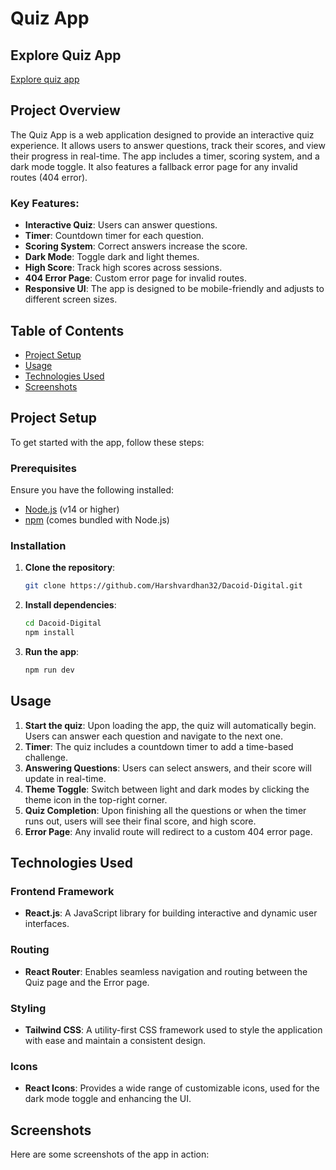 # Quiz App

## Explore Quiz App
<a href="https://dacoid-digital-quiz-app.vercel.app"/>Explore quiz app</a>

## Project Overview

The Quiz App is a web application designed to provide an interactive quiz experience. It allows users to answer questions, track their scores, and view their progress in real-time. The app includes a timer, scoring system, and a dark mode toggle. It also features a fallback error page for any invalid routes (404 error).

### Key Features:
- **Interactive Quiz**: Users can answer questions.
- **Timer**: Countdown timer for each question.
- **Scoring System**: Correct answers increase the score.
- **Dark Mode**: Toggle dark and light themes.
- **High Score**: Track high scores across sessions.
- **404 Error Page**: Custom error page for invalid routes.
- **Responsive UI**: The app is designed to be mobile-friendly and adjusts to different screen sizes.

## Table of Contents
- [Project Setup](#project-setup)
- [Usage](#usage)
- [Technologies Used](#technologies-used)
- [Screenshots](#screenshots)

## Project Setup

To get started with the app, follow these steps:

### Prerequisites

Ensure you have the following installed:

- [Node.js](https://nodejs.org/) (v14 or higher)
- [npm](https://www.npmjs.com/) (comes bundled with Node.js)

### Installation

1. **Clone the repository**:
   ```bash
   git clone https://github.com/Harshvardhan32/Dacoid-Digital.git

2. **Install dependencies**:
   ```bash
   cd Dacoid-Digital
   npm install
   
3. **Run the app**:
   ```bash
   npm run dev
   
## Usage
1. **Start the quiz**: Upon loading the app, the quiz will automatically begin. Users can answer each question and navigate to the next one.
2. **Timer**: The quiz includes a countdown timer to add a time-based challenge.
3. **Answering Questions**: Users can select answers, and their score will update in real-time.
4. **Theme Toggle**: Switch between light and dark modes by clicking the theme icon in the top-right corner.
5. **Quiz Completion**: Upon finishing all the questions or when the timer runs out, users will see their final score, and high score.
6. **Error Page**: Any invalid route will redirect to a custom 404 error page.

## **Technologies Used**

### **Frontend Framework**
- **React.js**: A JavaScript library for building interactive and dynamic user interfaces.

### **Routing**
- **React Router**: Enables seamless navigation and routing between the Quiz page and the Error page.

### **Styling**
- **Tailwind CSS**: A utility-first CSS framework used to style the application with ease and maintain a consistent design.

### **Icons**
- **React Icons**: Provides a wide range of customizable icons, used for the dark mode toggle and enhancing the UI.

## **Screenshots**

Here are some screenshots of the app in action:
